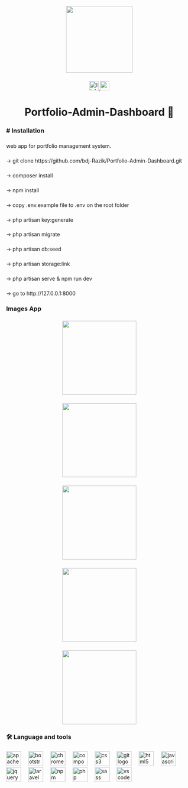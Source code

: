 <div align="center">
  <img height="180" src="https://i.ibb.co/s1mC7w9/undraw-Programming-re-kg9v-removebg.gif"  />
</div>

###

<div align="center">
  <a href="https://www.linkedin.com/in/bdj-razik" target="_blank">
    <img src="https://img.shields.io/static/v1?message=LinkedIn&logo=linkedin&label=&color=0077B5&logoColor=white&labelColor=&style=for-the-badge" height="25" alt="linkedin logo"  />
  </a>
  <a href="bdj.razik@gmail.com" target="_blank">
    <img src="https://img.shields.io/static/v1?message=Gmail&logo=gmail&label=&color=D14836&logoColor=white&labelColor=&style=for-the-badge" height="25" alt="gmail logo"  />
  </a>
</div>

###

<h1 align="center">Portfolio-Admin-Dashboard 👋</h1>

###

<h3 align="left"># Installation</h3>

###

<p align="left">web app for portfolio management system.</p>

###

<p align="left">-> git clone https://github.com/bdj-Razik/Portfolio-Admin-Dashboard.git</p>

###

<p align="left">-> composer install</p>

###

<p align="left">-> npm install</p>

###

<p align="left">-> copy .env.example file to .env on the root folder</p>

###

<p align="left">-> php artisan key:generate</p>

###

<p align="left">-> php artisan migrate</p>

###

<p align="left">-> php artisan db:seed</p>

###

<p align="left">-> php artisan storage:link</p>

###

<p align="left">-> php artisan serve & npm run dev</p>

###

<p align="left">-> go to http://127.0.0.1:8000</p>

###

<h3 align="left">Images App</h3>

###

<div align="center">
  <img height="200" src="https://i.ibb.co/xY8MWsj/Portfolio-Admin-Dashboard.gif"  />
</div>

###

<div align="center">
  <img height="200" src="https://i.ibb.co/Tbx31k4/Dahboard.gif"  />
</div>

###

<div align="center">
  <img height="200" src="https://i.ibb.co/6YBm3sQ/Profile.gif"  />
</div>

###

<div align="center">
  <img height="200" src="https://i.ibb.co/KwRZ968/Skill.gif"  />
</div>

###

<div align="center">
  <img height="200" src="https://i.ibb.co/BNGNSqN/Skill-1.gif"  />
</div>

###

<h3 align="left">🛠 Language and tools</h3>

###

<div align="left">
  <img src="https://cdn.jsdelivr.net/gh/devicons/devicon/icons/apache/apache-original.svg" height="40" alt="apache logo"  />
  <img width="12" />
  <img src="https://cdn.jsdelivr.net/gh/devicons/devicon/icons/bootstrap/bootstrap-original.svg" height="40" alt="bootstrap logo"  />
  <img width="12" />
  <img src="https://cdn.jsdelivr.net/gh/devicons/devicon/icons/chrome/chrome-original.svg" height="40" alt="chrome logo"  />
  <img width="12" />
  <img src="https://cdn.jsdelivr.net/gh/devicons/devicon/icons/composer/composer-original.svg" height="40" alt="composer logo"  />
  <img width="12" />
  <img src="https://cdn.jsdelivr.net/gh/devicons/devicon/icons/css3/css3-original.svg" height="40" alt="css3 logo"  />
  <img width="12" />
  <img src="https://cdn.jsdelivr.net/gh/devicons/devicon/icons/git/git-original.svg" height="40" alt="git logo"  />
  <img width="12" />
  <img src="https://cdn.jsdelivr.net/gh/devicons/devicon/icons/html5/html5-original.svg" height="40" alt="html5 logo"  />
  <img width="12" />
  <img src="https://cdn.jsdelivr.net/gh/devicons/devicon/icons/javascript/javascript-original.svg" height="40" alt="javascript logo"  />
  <img width="12" />
  <img src="https://cdn.jsdelivr.net/gh/devicons/devicon/icons/jquery/jquery-original.svg" height="40" alt="jquery logo"  />
  <img width="12" />
  <img src="https://cdn.jsdelivr.net/gh/devicons/devicon/icons/laravel/laravel-plain.svg" height="40" alt="laravel logo"  />
  <img width="12" />
  <img src="https://cdn.jsdelivr.net/gh/devicons/devicon/icons/npm/npm-original-wordmark.svg" height="40" alt="npm logo"  />
  <img width="12" />
  <img src="https://cdn.jsdelivr.net/gh/devicons/devicon/icons/php/php-original.svg" height="40" alt="php logo"  />
  <img width="12" />
  <img src="https://cdn.jsdelivr.net/gh/devicons/devicon/icons/sass/sass-original.svg" height="40" alt="sass logo"  />
  <img width="12" />
  <img src="https://cdn.jsdelivr.net/gh/devicons/devicon/icons/vscode/vscode-original.svg" height="40" alt="vscode logo"  />
</div>

###
